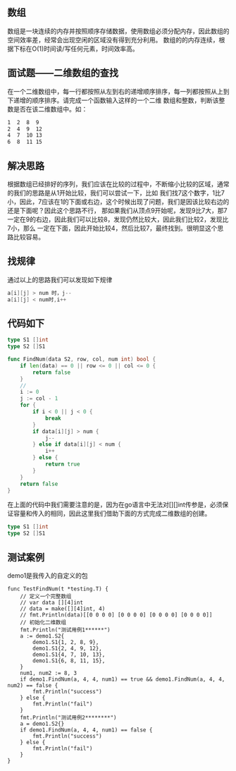 ## 数组
数组是一块连续的内存并按照顺序存储数据，使用数组必须分配内存，因此数组的空间效率差，经常会出现空闲的区域没有得到充分利用。
数组的的内存连续，根据下标在O(1)时间读/写任何元素，时间效率高。

## 面试题——二维数组的查找
在一个二维数组中，每一行都按照从左到右的递增顺序排序，每一列都按照从上到下递增的顺序排序。请完成一个函数输入这样的一个二维
数组和整数，判断该整数是否在该二维数组中。如：
```txt
1  2  8  9
2  4  9  12
4  7  10 13
6  8  11 15
```  
## 解决思路
根据数组已经排好的序列，我们应该在比较的过程中，不断缩小比较的区域，通常的我们的思路是从1开始比较，我们可以尝试一下，比如
我们找7这个数字，1比7小，因此，7应该在1的下面或右边，这个时候出现了问题，我们是因该比较右边的还是下面呢？因此这个思路不行，
那如果我们从顶点9开始呢，发现9比7大，那7一定在9的右边，因此我们可以比较8，发现仍然比较大，因此我们比较2，发现比7小，那么
一定在下面，因此开始比较4，然后比较7，最终找到。很明显这个思路比较容易。
## 找规律
通过以上的思路我们可以发现如下规律
```go
a[i][j] > num 时，j--
a[i][j] < num时,i++
```
## 代码如下
```go
type S1 []int
type S2 []S1

func FindNum(data S2, row, col, num int) bool {
	if len(data) == 0 || row <= 0 || col <= 0 {
		return false
	}
	//
	i := 0
	j := col - 1
	for {
		if i < 0 || j < 0 {
			break
		}
		if data[i][j] > num {
			j--
		} else if data[i][j] < num {
			i++
		} else {
			return true
		}
	}
	return false
}
```
在上面的代码中我们需要注意的是，因为在go语言中无法对[][]int传参是，必须保证容量和传入的相同，因此这里我们借助下面的方式完成二维数组的创建。
```go
type S1 []int
type S2 []S1
```
## 测试案例
demo1是我传入的自定义的包
```
func TestFindNum(t *testing.T) {
	// 定义一个完整数组
	// var data [][4]int
	// data = make([][4]int, 4)
	// fmt.Println(data)[[0 0 0 0] [0 0 0 0] [0 0 0 0] [0 0 0 0]]
	// 初始化二维数组
	fmt.Println("测试用例1******")
	a := demo1.S2{
		demo1.S1{1, 2, 8, 9},
		demo1.S1{2, 4, 9, 12},
		demo1.S1{4, 7, 10, 13},
		demo1.S1{6, 8, 11, 15},
	}
	num1, num2 := 8, 3
	if demo1.FindNum(a, 4, 4, num1) == true && demo1.FindNum(a, 4, 4, num2) == false {
		fmt.Println("success")
	} else {
		fmt.Println("fail")
	}
	fmt.Println("测试用例2********")
	a = demo1.S2{}
	if demo1.FindNum(a, 4, 4, num1) == false {
		fmt.Println("success")
	} else {
		fmt.Println("fail")
	}
}
```
